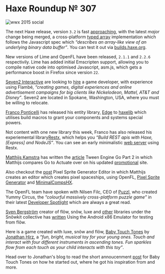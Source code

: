 [_template]: ../templates/roundup.html
[date]: / "2015-02-16 09:34:00"
[modified]: / "2015-02-16 16:09:00"
[published]: / "2015-02-16 16:40:00"
[“”]: a ""
# Haxe Roundup № 307

![wwx 2015 social](/img/305/wwx2015.png "WWX 2015 in Paris between 29th May and 1st June!")

The next Haxe release, version `3.2` is fast [approaching][l1], with the latest _major_
change being merged, a cross-platform [typed array][l2] implementation which follows
the Javascript spec which _“describes an array-like view of an underlying 
binary data buffer”_. You can test it out via [builds.haxe.org][l3].

New versions of Lime and OpenFL have been released, `2.1.1` and `2.2.6` respectivily.
Lime has added initial Emscripten support, allowing you to compile native code into
optimised Javascript, asm.js, which gets a performance boost in Firefox since version
`22`.

[Seven2 Interactive][l4] are looking to [hire][l5] a game developer, with 
experience using Flambé, _“creating games, digital experiences and online 
advertisement campaigns for big clients like Nickelodeon, Mattel, AT&T and Disney”_.
Seven2 are located in Spokane, Washington, USA, where you must be willing to relocate.

[Franco Ponticelli][tw1] has released his entity library, [Edge][l6] to [haxelib][l7]
which utilises build macros to grant your components and systems special powers.

Not content with one new library this week, Franco has also released his
experiemental library[Restx][l8], which helps you _“Build REST apis with 
Haxe, [Express] and NodeJS”_. You can see an early minimalistic [web server][l9] using
Restx.

[Matthijs Kamstra][tw2] has written the [article][l10] Tween Engine Go Part 2 in
which Matthijs compares Go to Actuate over on his updated [promotional][l11] site.

Also checkout the [post][l12] Pixel Sprite Generator Editor in which Matthijs creates
an editor which creates pixel spaceships, using OpenFL, [Pixel Sprite Generator][l14]
and [MinimalCompsHX][l13].

The OpenFL team have spoken with Nilsen Filc, CEO of [Puzzl][tw3], who created
Yummy Circus, the _“colourful massively cross-platform puzzle game”_ in their
latest [Developer Spotlight][l15] which are always a great read.

[Sven Bergström][tw4] creator of flõw, snõw, luxe and [other][l16] libraries under
the Snõwkit collective has [written][l17] Using the Android x86 Emulator for testing
from flõw.

Here is a game created with luxe, snõw and flõw, [Baby Touch Tones][l18] by
[Jonathan Hirz][tw5], a _“fun, bright, musical toy for your young ones. Touch 
and interact with four different instruments in ascending tones. Fun sparkles 
flow from each touch as your child interacts with this toy”_.

Head over to Jonathan's blog to read the short annoucenment [post][l19] for
Baby Touch Tones on how he started out, where he got his inspiration from and more.

[tw5]: https://twitter.com/jonathanhirz "@jonathanhirz"
[tw4]: https://twitter.com/___discovery "@___discovery"
[tw3]: https://twitter.com/PuzzlTweet "@PuzzlTweet"
[tw2]: https://twitter.com/MatthijsKamstra "@MatthijsKamstra"
[tw1]: https://twitter.com/fponticelli "@fponticelli"

[l19]: http://jonathanhirz.com/2015/02/11/baby-touch-tones/ "Anncouncing Baby Touch Tones for iOS"
[l18]: https://itunes.apple.com/us/app/baby-touch-tones/id935849414?mt=8 "Baby Touch Tones for iOS"
[l17]: http://snowkit.org/2015/02/13/using-the-android-emulator/ "Using the Android x86 Emulator"
[l16]: http://snowkit.org/libs/ "The Snõwkit Collective"
[l15]: http://www.openfl.org/blog/2015/02/10/developer-spotlight-nilsen-filc/ "Developer Spotlight with Nilsen Filc"
[l14]: https://github.com/Zielak/pixel-sprite-generator "Pixel Sprite Generator on GitHub"
[l13]: https://github.com/Beeblerox/MinimalCompsHX "MinimalCompsHX on GitHub"
[l12]: http://www.matthijskamstra.nl/blog/2015/02/13/pixel-sprite-generator-editor/ "Pixel Sprite Generator Editor"
[l11]: http://matthijskamstra.github.io/go/ "Tween Engine Go"
[l10]: http://www.matthijskamstra.nl/blog/2015/02/05/tween-engine-go-part-2/ "Tween Engine Go Part 2"
[l9]: https://gist.github.com/fponticelli/aa2fdaae4022d3455baf "Restx Minimalistic Webserver"
[l8]: https://github.com/fponticelli/restx "Restx on GitHub"
[l7]: http://lib.haxe.org/p/edge "Edge on Haxelib"
[l6]: https://github.com/fponticelli/edge "Edge on GitHub"
[l5]: https://groups.google.com/forum/#!topic/haxelang/nALSHEeGnRA "Flambé Developer Job"
[l4]: http://www.seven2.com "Seven2 Interactive - A Digital Agency"
[l3]: https://builds.haxe.org "Nightly Haxe Builds"
[l2]: https://github.com/HaxeFoundation/haxe/pull/3827 "Haxe Typed Array Implementation"
[l1]: https://groups.google.com/forum/#!topic/haxedev/EzqeLQEYJ3o "Haxe 3.2 Release Date"